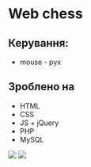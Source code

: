 ﻿# Web chess

## Керування:
 * mouse - рух

## Зроблено на
 * HTML
 * CSS
 * JS + jQuery
 * PHP
 * MySQL

![](readme/img1.png)
![](readme/img2.png)